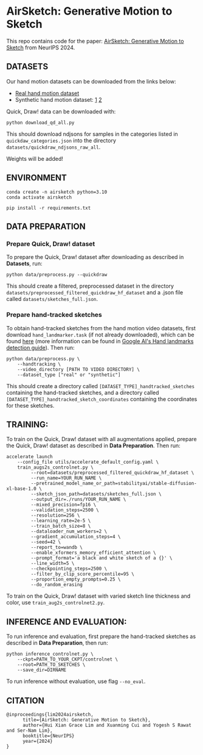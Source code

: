 # AirSketch: Generative Motion to Sketch

This repo contains code for the paper: [AirSketch: Generative Motion to Sketch](https://arxiv.org/abs/2407.08906) from NeurIPS 2024. 

## DATASETS   
Our hand motion datasets can be downloaded from the links below:  
- [Real hand motion dataset](https://drive.google.com/drive/folders/1VPZqrhUB2zJJ4Tp20DgtM2gwp2pBzqz1?usp=sharing)  
- Synthetic hand motion dataset: [1](https://zenodo.org/records/14286297) [2](https://zenodo.org/records/14284049)

Quick, Draw! data can be downloaded with:  
```
python download_qd_all.py
```
This should download ndjsons for samples in the categories listed in `quickdaw_categories.json` into the directory `datasets/quickdraw_ndjsons_raw_all`.

Weights will be added!

## ENVIRONMENT
```
conda create -n airsketch python=3.10
conda activate airsketch

pip install -r requirements.txt
```

## DATA PREPARATION 
### Prepare Quick, Draw! dataset

To prepare the Quick, Draw! dataset after downloading as described in **Datasets**, run: 
```
python data/preprocess.py --quickdraw
```
This should create a filtered, preprocessed dataset in the directory `datasets/preprocessed_filtered_quickdraw_hf_dataset` and a .json file called `datasets/sketches_full.json`.

### Prepare hand-tracked sketches 

To obtain hand-tracked sketches from the hand motion video datasets, first download `hand_landmarker.task` (if not already downloaded), which can be found [here](https://storage.googleapis.com/mediapipe-models/hand_landmarker/hand_landmarker/float16/latest/hand_landmarker.task) (more information can be found in [Google AI's 
Hand landmarks detection guide](https://ai.google.dev/edge/mediapipe/solutions/vision/hand_landmarker/index#models)). Then run:
```
python data/preprocess.py \
    --handtracking \
    --video_directory [PATH TO VIDEO DIRECTORY] \
    --dataset_type ["real" or "synthetic"]
```
This should create a directory called `[DATASET_TYPE]_handtracked_sketches` containing the hand-tracked sketches, and a directory called `[DATASET_TYPE]_handtracked_sketch_coordinates` containing the coordinates for these sketches.

## TRAINING:  
To train on the Quick, Draw! dataset with all augmentations applied, prepare the Quick, Draw! dataset as described in **Data Preparation**. Then run:
```
accelerate launch 
    --config_file utils/accelerate_default_config.yaml \
    train_augs2s_controlnet.py \
         --root=datasets/preprocessed_filtered_quickdraw_hf_dataset \
         --run_name=YOUR_RUN_NAME \
         --pretrained_model_name_or_path=stabilityai/stable-diffusion-xl-base-1.0 \
         --sketch_json_path=datasets/sketches_full.json \
         --output_dir=./runs/YOUR_RUN_NAME \
         --mixed_precision=fp16 \
         --validation_steps=2500 \
         --resolution=256 \
         --learning_rate=2e-5 \
         --train_batch_size=8 \
         --dataloader_num_workers=2 \
         --gradient_accumulation_steps=4 \
         --seed=42 \
         --report_to=wandb \
         --enable_xformers_memory_efficient_attention \
         --prompt_format='a black and white sketch of a {}' \
         --line_width=5 \
         --checkpointing_steps=2500 \
         --filter_by_clip_score_percentile=95 \
         --proportion_empty_prompts=0.25 \
         --do_random_erasing
```

To train on the Quick, Draw! dataset with varied sketch line thickness and color, use `train_aug2s_controlnet2.py`.

## INFERENCE AND EVALUATION:  
To run inference and evaluation, first prepare the hand-tracked sketches as described in **Data Preparation**, then run:
```
python inference_controlnet.py \
    --ckpt=PATH_TO_YOUR_CKPT/controlnet \
    --root=PATH_TO_SKETCHES \
    --save_dir=DIRNAME
```
To run inference without evaluation, use flag `--no_eval`.

## CITATION
```
@inproceedings{lim2024airsketch,
      title={AirSketch: Generative Motion to Sketch}, 
      author={Hui Xian Grace Lim and Xuanming Cui and Yogesh S Rawat and Ser-Nam Lim},
      booktitle={NeurIPS}
      year={2024}
}
```
